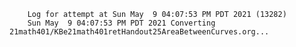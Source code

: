         Log for attempt at Sun May  9 04:07:53 PM PDT 2021 (13282)
        Sun May  9 04:07:53 PM PDT 2021 Converting 21math401/KBe21math401retHandout25AreaBetweenCurves.org...
